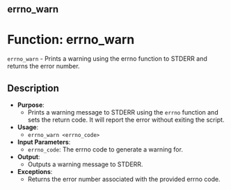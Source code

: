 ## errno_warn
# Function: errno_warn
 `errno_warn` - Prints a warning using the errno function to STDERR and returns the error number.
## Description
- **Purpose**: 
  - Prints a warning message to STDERR using the `errno` function and sets the return code. It will report the error without exiting the script.
- **Usage**: 
  - `errno_warn <errno_code>`
- **Input Parameters**: 
  - `errno_code`: The errno code to generate a warning for.
- **Output**: 
  - Outputs a warning message to STDERR.
- **Exceptions**: 
  - Returns the error number associated with the provided errno code.

